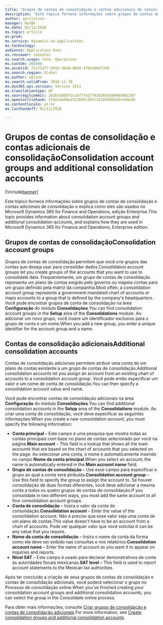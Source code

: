 ```yaml
---
title: "Grupos de contas de consolidação e contas adicionais de consolidação"
description: "Este tópico fornece informações sobre grupos de contas de consolidação e contas adicionais de consolidação e explica como eles são usados no Microsoft Dynamics 365 for Finance and Operations, edição Enterprise."
author: aprilolson
manager: AnnBe
ms.date: 01/11/2018
ms.topic: article
ms.prod: 
ms.service: dynamics-ax-applications
ms.technology: 
audience: Application User
ms.reviewer: twheeloc
ms.search.scope: Core, Operations
ms.custom: 265544
ms.assetid: 71c31df7-b655-46a8-8844-4f92a8bd71b0
ms.search.region: Global
ms.author: aolson
ms.search.validFrom: 2016-11-30
ms.dyn365.ops.version: Version 1611
ms.translationtype: HT
ms.sourcegitcommit: 263bfe858f2ca5f7fe2f7426565938899d98130f
ms.openlocfilehash: 2f4e2ab49e23136d5c367c31283d055e5ce9da5b
ms.contentlocale: pt-br
ms.lasthandoff: 01/11/2018

---
```


# <a name="consolidation-account-groups-and-additional-consolidation-accounts"></a><span data-ttu-id="df82b-103">Grupos de contas de consolidação e contas adicionais de consolidação</span><span class="sxs-lookup"><span data-stu-id="df82b-103">Consolidation account groups and additional consolidation accounts</span></span>

[!include[banner](../includes/banner.md)]


<span data-ttu-id="df82b-104">Este tópico fornece informações sobre grupos de contas de consolidação e contas adicionais de consolidação e explica como eles são usados no Microsoft Dynamics 365 for Finance and Operations, edição Enterprise.</span><span class="sxs-lookup"><span data-stu-id="df82b-104">This topic provides information about consolidation account groups and additional consolidation accounts, and explains how they are used in Microsoft Dynamics 365 for Finance and Operations, Enterprise edition.</span></span>

<a name="consolidation-account-groups"></a><span data-ttu-id="df82b-105">Grupos de contas de consolidação</span><span class="sxs-lookup"><span data-stu-id="df82b-105">Consolidation account groups</span></span>
----------------------------

<span data-ttu-id="df82b-106">Grupos de contas de consolidação permitem que você crie grupos das contas que deseja usar para consolidar dados.</span><span class="sxs-lookup"><span data-stu-id="df82b-106">Consolidation account groups let you create groups of the accounts that you want to use to consolidate data.</span></span> <span data-ttu-id="df82b-107">Frequentemente, um grupo de contas de consolidação representa um plano de contas exigido pelo governo ou mapeia contas para um grupo definido pela matriz da companhia.</span><span class="sxs-lookup"><span data-stu-id="df82b-107">Most often, a consolidation account group represents a government-mandated chart of accounts or maps accounts to a group that is defined by the company's headquarters.</span></span> <span data-ttu-id="df82b-108">Você pode encontrar grupos de conta de consolidação na área **Configuração** do módulo **Consolidações**.</span><span class="sxs-lookup"><span data-stu-id="df82b-108">You can find consolidation account groups in the **Setup** area of the **Consolidations** module.</span></span> <span data-ttu-id="df82b-109">Ao adicionar um novo grupo, você insere um identificador exclusivo para o grupo de conta e um nome.</span><span class="sxs-lookup"><span data-stu-id="df82b-109">When you add a new group, you enter a unique identifier for the account group and a name.</span></span>

## <a name="additional-consolidation-accounts"></a><span data-ttu-id="df82b-110">Contas de consolidação adicionais</span><span class="sxs-lookup"><span data-stu-id="df82b-110">Additional consolidation accounts</span></span>
<span data-ttu-id="df82b-111">Contas de consolidação adicionais permitem atribuir uma conta de um plano de contas existente a um grupo de contas de consolidação.</span><span class="sxs-lookup"><span data-stu-id="df82b-111">Additional consolidation accounts let you assign an account from an existing chart of accounts to a consolidation account group.</span></span> <span data-ttu-id="df82b-112">Você pode então especificar um valor e um nome de conta de consolidação.</span><span class="sxs-lookup"><span data-stu-id="df82b-112">You can then specify a consolidation account value and name.</span></span> 

<span data-ttu-id="df82b-113">Você pode encontrar contas de consolidação adicionais na área **Configuração** do módulo **Consolidações**.</span><span class="sxs-lookup"><span data-stu-id="df82b-113">You can find additional consolidation accounts in the **Setup** area of the **Consolidations** module.</span></span> <span data-ttu-id="df82b-114">Ao criar uma conta de consolidação, você deve especificar as seguintes informações:</span><span class="sxs-lookup"><span data-stu-id="df82b-114">When you create a new consolidation account, you must specify the following information:</span></span>

-   <span data-ttu-id="df82b-115">**Conta principal** – Este campo é uma pesquisa que mostra todas as contas principais com base no plano de contas selecionado por você na página.</span><span class="sxs-lookup"><span data-stu-id="df82b-115">**Main account** – This field is a lookup that shows all the main accounts that are based on the chart of accounts that you selected on the page.</span></span> <span data-ttu-id="df82b-116">Ao selecionar uma conta, o nome é automaticamente inserido no campo **Nome da conta principal**.</span><span class="sxs-lookup"><span data-stu-id="df82b-116">When you select an account, the name is automatically entered in the **Main account name** field.</span></span>
-   <span data-ttu-id="df82b-117">**Grupo de contas de consolidação** – Use esse campo para especificar o grupo ao qual a conta será atribuída.</span><span class="sxs-lookup"><span data-stu-id="df82b-117">**Consolidation account group** – Use this field to specify the group to assign the account to.</span></span> <span data-ttu-id="df82b-118">Se houver consolidação de duas formas diferentes, você deve adicionar a mesma conta a todos os quatro grupos de contas de consolidação.</span><span class="sxs-lookup"><span data-stu-id="df82b-118">If you consolidate in two different ways, you must add the same account to all four consolidation account groups.</span></span>
-   <span data-ttu-id="df82b-119">**Conta de consolidação** – Insira o valor da conta de consolidação.</span><span class="sxs-lookup"><span data-stu-id="df82b-119">**Consolidation account** – Enter the value of the consolidation account.</span></span> <span data-ttu-id="df82b-120">Não é preciso que esse valor seja uma conta de um plano de contas.</span><span class="sxs-lookup"><span data-stu-id="df82b-120">This value doesn't have to be an account from a chart of accounts.</span></span> <span data-ttu-id="df82b-121">Pode ser qualquer valor que você solicitar.</span><span class="sxs-lookup"><span data-stu-id="df82b-121">It can be any value that you require.</span></span>
-   <span data-ttu-id="df82b-122">**Nome da conta de consolidação** – Insira o nome da conta da forma como ele deve ser exibido nas consultas e nos relatórios.</span><span class="sxs-lookup"><span data-stu-id="df82b-122">**Consolidation account name** – Enter the name of account as you want it to appear on inquiries and reports.</span></span>
-   <span data-ttu-id="df82b-123">**Nível SAT** – Este campo é usado para declarar demonstrativos de conta às autoridades fiscais mexicanas.</span><span class="sxs-lookup"><span data-stu-id="df82b-123">**SAT level** – This field is used to report account statements to the Mexican tax authorities.</span></span> 

<span data-ttu-id="df82b-124">Após ter concluído a criação de seus grupos de contas de consolidação e contas de consolidação adicionais, você poderá selecionar o grupo no Processo de consolidação online.</span><span class="sxs-lookup"><span data-stu-id="df82b-124">When you've finished creating your consolidation account groups and additional consolidation accounts, you can select the group in the Consolidate online process.</span></span>


<span data-ttu-id="df82b-125">Para obter mais informações, consulte [Criar grupos de consolidação e contas de consolidação adicionais](../general-ledger/tasks/create-consolidation-groups.md).</span><span class="sxs-lookup"><span data-stu-id="df82b-125">For more information, see [Create consolidation groups and additional consolidation accounts](../general-ledger/tasks/create-consolidation-groups.md).</span></span> 




